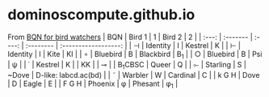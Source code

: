 # dominoscompute.github.io

From [BQN for bird watchers](https://mlochbaum.github.io/BQN/doc/birds.html)
| BQN   | Bird 1   | 1      | Bird 2    | 2                    |
| :---: | :------- | :----: | :-------- | :------------------: |
| ⊣     | Identity | I      | Kestrel   | K                    |
| ⊢     | Identity | I      | Kite      | KI                   |
| ∘     | Bluebird | B      | Blackbird | B<sub>1</sub>                   |
| ○     | Bluebird | B      | Psi       | ψ                    |
| ˙     | Kestrel  | K      |           | KK                   |
| ⊸     |          | B<sub>1</sub>CBSC | Queer     | Q                    |
| ⟜     | Starling | S      | ~Dove     | D-like: labcd.ac(bd) |
| ˜     | Warbler  | W      | Cardinal  | C                    |
| k G H | Dove     | D      | Eagle     | E                    |
| F G H | Phoenix  | φ      | Phesant   | φ<sub>1</sub>                   |


